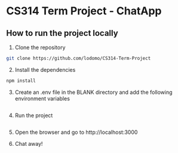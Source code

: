 # CS314 Term Project - ChatApp

## How to run the project locally
1. Clone the repository
```bash
git clone https://github.com/lodomo/CS314-Term-Project
```

2. Install the dependencies
```bash
npm install
```

3. Create an .env file in the BLANK directory and add the following environment variables
```bash
```

4. Run the project
```bash
```

5. Open the browser and go to http://localhost:3000

6. Chat away!
